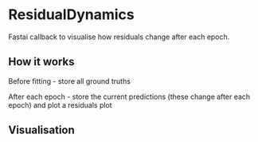 # ResidualDynamics
Fastai callback to visualise how residuals change after each epoch.

## How it works
Before fitting - store all ground truths

After each epoch - store the current predictions (these change after each epoch) and plot a residuals plot

## Visualisation
